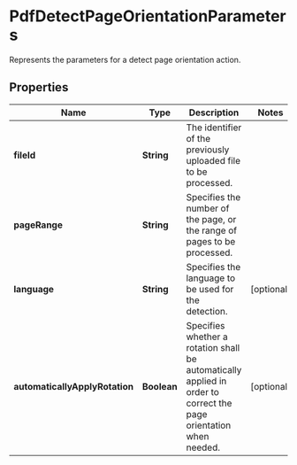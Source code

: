 

# PdfDetectPageOrientationParameters

Represents the parameters for a detect page orientation action.
## Properties

Name | Type | Description | Notes
------------ | ------------- | ------------- | -------------
**fileId** | **String** | The identifier of the previously uploaded file to be processed. | 
**pageRange** | **String** | Specifies the number of the page, or the range of pages to be processed. | 
**language** | **String** | Specifies the language to be used for the detection. |  [optional]
**automaticallyApplyRotation** | **Boolean** | Specifies whether a rotation shall be automatically applied in order to correct the page orientation when needed. |  [optional]



